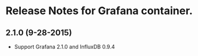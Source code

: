 # Release Notes for Grafana container.

## 2.1.0 (9-28-2015)
- Support Grafana 2.1.0 and InfluxDB 0.9.4


